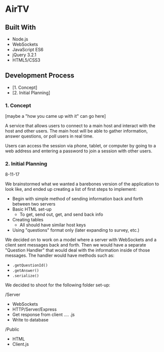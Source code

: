 # AirTV


## Built With

* Node.js
* WebSockets
* JavaScript ES6
* jQuery 3.2.1
* HTML5/CSS3

## Development Process
* [1. Concept]
* [2. Initial Planning]

### 1. Concept

[maybe a "how you came up with it" can go here]

A service that allows users to connect to a main host and interact with the host and other users. The main host will be able to gather information, answer questions, or poll users in real time.

Users can access the session via phone, tablet, or computer by going to a web address and entering a password to join a session with other users.

### 2. Initial Planning

8-11-17

We brainstormed what we wanted a barebones version of the application to look like, and ended up creating a list of first steps to implement:

* Begin with simple method of sending information back and forth between two servers
* Basic HTML set-up
    - To get, send out, get, and send back info
* Creating tables
    - All should have similar host keys
* Using "questions" format only (later expanding to survey, etc.)

We decided on to work on a model where a server with WebSockets and a client sent messages back and forth. Then we would have a separate "Question Handler" that would deal with the information inside of those messages. The handler would have methods such as:

- `.getQuestionId()`
- `.getAnswer()`
- `.serialize()`

We decided to shoot for the following folder set-up:

/Server
- WebSockets
- HTTP/Server/Express
- Get response from client .... .js
- Write to database

/Public
- HTML
- Client.js

